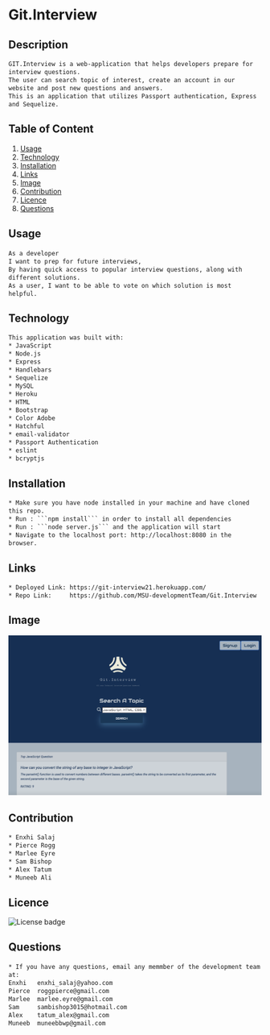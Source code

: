 # Git.Interview

## Description
```
GIT.Interview is a web-application that helps developers prepare for interview questions. 
The user can search topic of interest, create an account in our website and post new questions and answers. 
This is an application that utilizes Passport authentication, Express and Sequelize. 
```
## Table of Content
 1. [Usage](#usage)
 2. [Technology](#technology)
 3. [Installation](#installation)
 4. [Links](#links)
 5. [Image](#image)
 6. [Contribution](#contribution)
 7. [Licence](#licence)
 8. [Questions](#questions)

## Usage
```
As a developer
I want to prep for future interviews,
By having quick access to popular interview questions, along with different solutions.
As a user, I want to be able to vote on which solution is most helpful.

```
## Technology
    This application was built with:
    * JavaScript
    * Node.js
    * Express
    * Handlebars
    * Sequelize
    * MySQL
    * Heroku
    * HTML
    * Bootstrap 
    * Color Adobe
    * Hatchful
    * email-validator
    * Passport Authentication 
    * eslint
    * bcryptjs

## Installation
    * Make sure you have node installed in your machine and have cloned this repo.
    * Run : ```npm install``` in order to install all dependencies 
    * Run : ```node server.js``` and the application will start 
    * Navigate to the localhost port: http://localhost:8080 in the browser.

## Links
    * Deployed Link: https://git-interview21.herokuapp.com/
    * Repo Link:     https://github.com/MSU-developmentTeam/Git.Interview

## Image
![Git.Interview](/public/assets/Images/Screenshots/main-page.png)

## Contribution
    * Enxhi Salaj
    * Pierce Rogg
    * Marlee Eyre
    * Sam Bishop
    * Alex Tatum
    * Muneeb Ali
    
## Licence 
![License badge](https://img.shields.io/badge/license-MIT-green)

## Questions
    * If you have any questions, email any memmber of the development team at:
    Enxhi   enxhi_salaj@yahoo.com
    Pierce  roggpierce@gmail.com
    Marlee  marlee.eyre@gmail.com
    Sam     sambishop3015@hotmail.com
    Alex    tatum_alex@gmail.com
    Muneeb  muneebbwp@gmail.com



